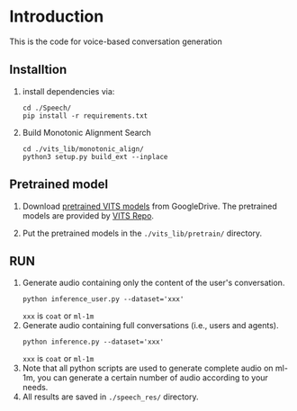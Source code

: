 # Introduction
This is the code for voice-based conversation generation

## Installtion
1. install dependencies via:
    ```
    cd ./Speech/
    pip install -r requirements.txt
    ```
2. Build Monotonic Alignment Search
    ```
    cd ./vits_lib/monotonic_align/
    python3 setup.py build_ext --inplace
    ```

## Pretrained model
1. Download [pretrained VITS models](https://drive.google.com/drive/folders/1ksarh-cJf3F5eKJjLVWY0X1j1qsQqiS2) from GoogleDrive. The pretrained models are provided by [VITS Repo](https://github.com/jaywalnut310/vits).

2. Put the pretrained models in the `./vits_lib/pretrain/` directory.

## RUN
1. Generate audio containing only the content of the user's conversation.
    ```
    python inference_user.py --dataset='xxx'
    ```
    ```xxx``` is ```coat``` or ```ml-1m```
2. Generate audio containing full conversations (i.e., users and agents).
    ```
    python inference.py --dataset='xxx'
    ```
    ```xxx``` is ```coat``` or ```ml-1m```
3. Note that all python scripts are used to generate complete audio on ml-1m, you can generate a certain number of audio according to your needs.
4. All results are saved in `./speech_res/` directory.
